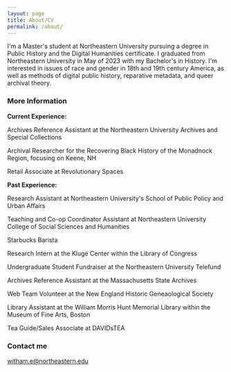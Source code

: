 ```yaml
---
layout: page
title: About/CV
permalink: /about/
---
```


I'm a Master's student at Northeastern University pursuing a degree in Public History and the Digital Humanities certificate. I graduated from Northeastern University in May of 2023 with my Bachelor's in History. I'm interested in issues of race and gender in 18th and 19th century America, as well as methods of digital public history, reparative metadata, and queer archival theory.

### More Information

**Current Experience:**

Archives Reference Assistant at the Northeastern University Archives and Special Collections

Archival Researcher for the Recovering Black History of the Monadnock Region, focusing on Keene, NH

Retail Associate at Revolutionary Spaces

**Past Experience:**

Research Assistant at Northeastern University's School of Public Policy and Urban Affairs	

Teaching and Co-op Coordinator Assistant at Northeastern University College of Social Sciences and Humanities

Starbucks Barista

Research Intern at the Kluge Center within the Library of Congress

Undergraduate Student Fundraiser at the Northeastern University Telefund

Archives Reference Assistant at the Massachusetts State Archives

Web Team Volunteer at the New England Historic Geneaological Society

Library Assistant at the William Morris Hunt Memorial Library within the Museum of Fine Arts, Boston

Tea Guide/Sales Associate at DAVIDsTEA


### Contact me

[witham.e@northeastern.edu](mailto:witham.e@northeastern.edu)
